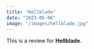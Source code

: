 ```yaml
---
title: "Hellblade"
date: "2023-05-06"
image: "/images/hellblade.jpg"
---
```



This is a review for __Hellblade__.
